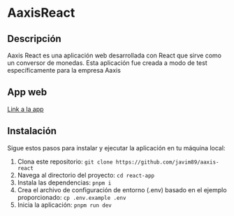 # AaxisReact

## Descripción

Aaxis React es una aplicación web desarrollada con React que sirve como un conversor de monedas. Esta aplicación fue creada a modo de test específicamente para la empresa Aaxis

## App web

[Link a la app](https://aaxis-currencies.netlify.app/)

## Instalación

Sigue estos pasos para instalar y ejecutar la aplicación en tu máquina local:

1. Clona este repositorio: `git clone https://github.com/javim89/aaxis-react`
2. Navega al directorio del proyecto: `cd react-app`
3. Instala las dependencias: `pnpm i`
4. Crea el archivo de configuración de entorno (.env) basado en el ejemplo proporcionado: `cp .env.example .env`
5. Inicia la aplicación: `pnpm run dev`
